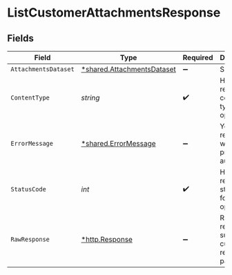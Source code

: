 # ListCustomerAttachmentsResponse


## Fields

| Field                                                                   | Type                                                                    | Required                                                                | Description                                                             |
| ----------------------------------------------------------------------- | ----------------------------------------------------------------------- | ----------------------------------------------------------------------- | ----------------------------------------------------------------------- |
| `AttachmentsDataset`                                                    | [*shared.AttachmentsDataset](../../models/shared/attachmentsdataset.md) | :heavy_minus_sign:                                                      | Success                                                                 |
| `ContentType`                                                           | *string*                                                                | :heavy_check_mark:                                                      | HTTP response content type for this operation                           |
| `ErrorMessage`                                                          | [*shared.ErrorMessage](../../models/shared/errormessage.md)             | :heavy_minus_sign:                                                      | Your API request was not properly authorized.                           |
| `StatusCode`                                                            | *int*                                                                   | :heavy_check_mark:                                                      | HTTP response status code for this operation                            |
| `RawResponse`                                                           | [*http.Response](https://pkg.go.dev/net/http#Response)                  | :heavy_minus_sign:                                                      | Raw HTTP response; suitable for custom response parsing                 |
